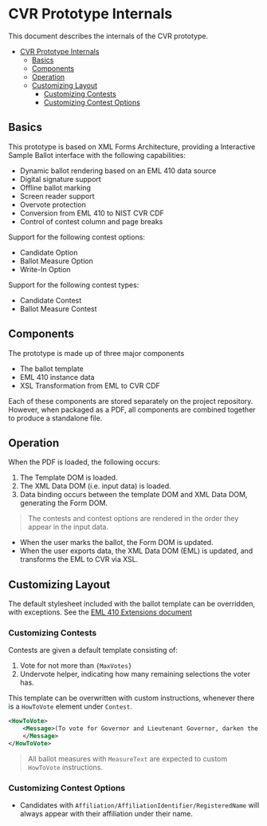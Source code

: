 # CVR Prototype Internals

This document describes the internals of the CVR prototype.

<!-- TOC -->

- [CVR Prototype Internals](#cvr-prototype-internals)
    - [Basics](#basics)
    - [Components](#components)
    - [Operation](#operation)
    - [Customizing Layout](#customizing-layout)
        - [Customizing Contests](#customizing-contests)
        - [Customizing Contest Options](#customizing-contest-options)

<!-- /TOC -->

## Basics

This prototype is based on XML Forms Architecture, providing a Interactive Sample Ballot interface with the following capabilities:

- Dynamic ballot rendering based on an EML 410 data source
- Digital signature support
- Offline ballot marking
- Screen reader support
- Overvote protection
- Conversion from EML 410 to NIST CVR CDF
- Control of contest column and page breaks

Support for the following contest options:

- Candidate Option
- Ballot Measure Option
- Write-In Option

Support for the following contest types:

- Candidate Contest
- Ballot Measure Contest

## Components

The prototype is made up of three major components

- The ballot template
- EML 410 instance data
- XSL Transformation from EML to CVR CDF

Each of these components are stored separately on the project repository. However, when packaged as a PDF, all components are combined together to produce a standalone file.

## Operation

When the PDF is loaded, the following occurs:

1. The Template DOM is loaded.
2. The XML Data DOM (i.e. input data) is loaded.
3. Data binding occurs between the template DOM and XML Data DOM, generating the Form DOM.

> The contests and contest options are rendered in the order they appear in the input data.

- When the user marks the ballot, the Form DOM is updated.
- When the user exports data, the XML Data DOM (EML) is updated, and transforms the EML to CVR via XSL.

## Customizing Layout

The default stylesheet included with the ballot template can be overridden, with exceptions. See the [EML 410 Extensions document](./EML-410_extensions.md#styling-support)

### Customizing Contests

Contests are given a default template consisting of:

1. Vote for not more than `{MaxVotes}`
2. Undervote helper, indicating how many remaining selections the voter has.

This template can be overwritten with custom instructions, whenever there is a `HowToVote` element under `Contest`.

```xml
<HowToVote>
    <Message>(To vote for Governor and Lieutenant Governor, darken the oval at the left of the joint candidates of your choice)
    </Message>
</HowToVote>
```

> All ballot measures with `MeasureText` are expected to custom `HowToVote` instructions.

### Customizing Contest Options

- Candidates with `Affiliation/AffiliationIdentifier/RegisteredName` will always appear with their affiliation under their name.